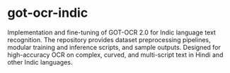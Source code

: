 # got-ocr-indic
Implementation and fine-tuning of GOT-OCR 2.0 for Indic language text recognition. The repository provides dataset preprocessing pipelines, modular training and inference scripts, and sample outputs. Designed for high-accuracy OCR on complex, curved, and multi-script text in Hindi and other Indic languages.
